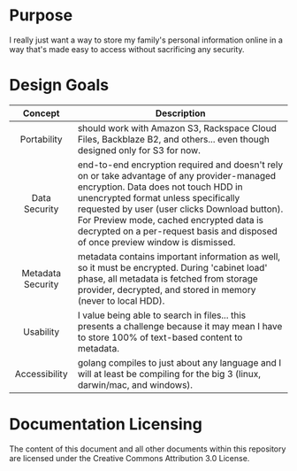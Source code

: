 # Purpose
I really just want a way to store my family's personal information online in a way that's made easy to access without sacrificing any security.

# Design Goals

Concept | Description
:---: | ---
Portability | should work with Amazon S3, Rackspace Cloud Files, Backblaze B2, and others... even though designed only for S3 for now.
Data Security | end-to-end encryption required and doesn't rely on or take advantage of any provider-managed encryption. Data does not touch HDD in unencrypted format unless specifically requested by user (user clicks Download button). For Preview mode, cached encrypted data is decrypted on a per-request basis and disposed of once preview window is dismissed.
Metadata Security | metadata contains important information as well, so it must be encrypted. During 'cabinet load' phase, all metadata is fetched from storage provider, decrypted, and stored in memory (never to local HDD).
Usability | I value being able to search in files... this presents a challenge because it may mean I have to store 100% of text-based content to metadata.
Accessibility | golang compiles to just about any language and I will at least be compiling for the big 3 (linux, darwin/mac, and windows).

# Documentation Licensing
The content of this document and all other documents within this repository are licensed under the Creative Commons Attribution 3.0 License.